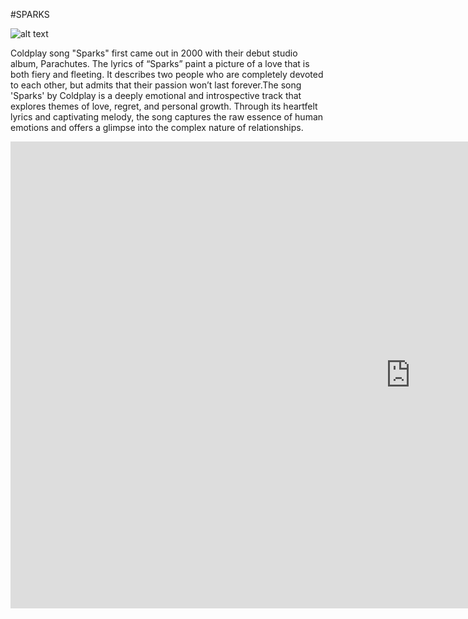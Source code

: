 #SPARKS

![alt text]([https://i.pinimg.com/1200x/d5/69/ff/d569ffa58a950eb7c7d2c52c1f745a7b.jpg])

Coldplay song "Sparks" first came out in 2000 with their debut studio album, Parachutes. The lyrics of “Sparks” paint a picture of a love that is both fiery and fleeting. It describes two people who are completely devoted to each other, but admits that their passion won’t last forever.The song 'Sparks' by Coldplay is a deeply emotional and introspective track that explores themes of love, regret, and personal growth. Through its heartfelt lyrics and captivating melody, the song captures the raw essence of human emotions and offers a glimpse into the complex nature of relationships.

<iframe width="1280" height="747" src="https://www.youtube.com/embed/Ar48yzjn1PE" title="Coldplay - Sparks" frameborder="0" allow="accelerometer; autoplay; clipboard-write; encrypted-media; gyroscope; picture-in-picture; web-share" allowfullscreen></iframe>

